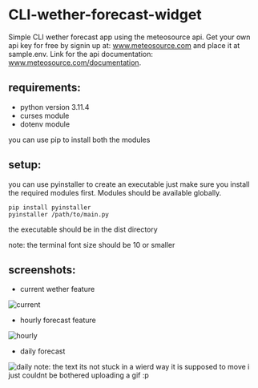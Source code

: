 # CLI-wether-forecast-widget
Simple CLI wether forecast app using the meteosource api.
Get your own api key for free by signin up at: www.meteosource.com and place it at sample.env.
Link for the api documentation: www.meteosource.com/documentation.

## requirements:

- python version 3.11.4
- curses module
- dotenv module

you can use pip to install both the modules

## setup:
you can use pyinstaller to create an executable just make sure you install the required modules first.
Modules should be available globally.
```
pip install pyinstaller
pyinstaller /path/to/main.py
```
the executable should be in the dist directory

note: the terminal font size should be 10 or smaller  

## screenshots:
- current wether feature
  
![current](https://github.com/klevisbiraci/CLI-wether-forecast-widget/assets/126258692/1a3de03e-f6bf-43ae-a23a-ef05207e5479)

- hourly forecast feature
  
![hourly](https://github.com/klevisbiraci/CLI-wether-forecast-widget/assets/126258692/e424a3dc-743e-4e7d-ad7b-f26ab253a071)

- daily forecast
  
![daily](https://github.com/klevisbiraci/CLI-wether-forecast-widget/assets/126258692/a32e09d7-e7b1-4d12-af7d-d8b7afb89042)
note: the text its not stuck in a wierd way it is supposed to move i just couldnt be bothered uploading a gif :p 
